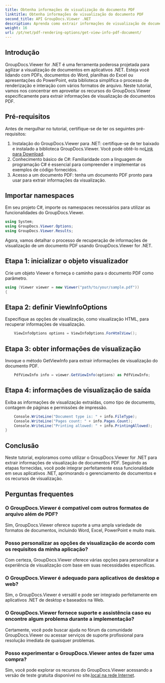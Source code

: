 ```yaml
---
title: Obtenha informações de visualização do documento PDF
linktitle: Obtenha informações de visualização do documento PDF
second_title: API GroupDocs.Viewer .NET
description: Aprenda como extrair informações de visualização de documentos PDF usando GroupDocs.Viewer for .NET neste tutorial abrangente.
weight: 16
url: /pt/net/pdf-rendering-options/get-view-info-pdf-document/
---
```

## Introdução
GroupDocs.Viewer for .NET é uma ferramenta poderosa projetada para agilizar a visualização de documentos em aplicativos .NET. Esteja você lidando com PDFs, documentos do Word, planilhas do Excel ou apresentações do PowerPoint, esta biblioteca simplifica o processo de renderização e interação com vários formatos de arquivo. Neste tutorial, vamos nos concentrar em aproveitar os recursos do GroupDocs.Viewer especificamente para extrair informações de visualização de documentos PDF.
## Pré-requisitos
Antes de mergulhar no tutorial, certifique-se de ter os seguintes pré-requisitos:
1.  Instalação do GroupDocs.Viewer para .NET: certifique-se de ter baixado e instalado a biblioteca GroupDocs.Viewer. Você pode obtê-lo no[Link para Download](https://releases.groupdocs.com/viewer/net/).   
2. Conhecimento básico de C#: Familiaridade com a linguagem de programação C# é essencial para compreender e implementar os exemplos de código fornecidos.
3. Acesso a um documento PDF: tenha um documento PDF pronto para usar para extrair informações da visualização.

## Importar namespaces
Em seu projeto C#, importe os namespaces necessários para utilizar as funcionalidades do GroupDocs.Viewer.

```csharp
using System;
using GroupDocs.Viewer.Options;
using GroupDocs.Viewer.Results;
```


Agora, vamos detalhar o processo de recuperação de informações de visualização de um documento PDF usando GroupDocs.Viewer for .NET.
## Etapa 1: inicializar o objeto visualizador
Crie um objeto Viewer e forneça o caminho para o documento PDF como parâmetro.
```csharp
using (Viewer viewer = new Viewer("path/to/your/sample.pdf"))
{
```
## Etapa 2: definir ViewInfoOptions
Especifique as opções de visualização, como visualização HTML, para recuperar informações de visualização.
```csharp
	ViewInfoOptions options = ViewInfoOptions.ForHtmlView();
```
## Etapa 3: obter informações de visualização
Invoque o método GetViewInfo para extrair informações de visualização do documento PDF.
```csharp
	PdfViewInfo info = viewer.GetViewInfo(options) as PdfViewInfo;
```
## Etapa 4: informações de visualização de saída
Exiba as informações de visualização extraídas, como tipo de documento, contagem de páginas e permissões de impressão.
```csharp
	Console.WriteLine("Document type is: " + info.FileType);
	Console.WriteLine("Pages count: " + info.Pages.Count);
	Console.WriteLine("Printing allowed: " + info.PrintingAllowed);
}
```

## Conclusão
Neste tutorial, exploramos como utilizar o GroupDocs.Viewer for .NET para extrair informações de visualização de documentos PDF. Seguindo as etapas fornecidas, você pode integrar perfeitamente essa funcionalidade em seus aplicativos .NET, aprimorando o gerenciamento de documentos e os recursos de visualização.
## Perguntas frequentes
### O GroupDocs.Viewer é compatível com outros formatos de arquivo além de PDF?
Sim, GroupDocs.Viewer oferece suporte a uma ampla variedade de formatos de documentos, incluindo Word, Excel, PowerPoint e muito mais.
### Posso personalizar as opções de visualização de acordo com os requisitos da minha aplicação?
Com certeza, GroupDocs.Viewer oferece várias opções para personalizar a experiência de visualização com base em suas necessidades específicas.
### O GroupDocs.Viewer é adequado para aplicativos de desktop e web?
Sim, o GroupDocs.Viewer é versátil e pode ser integrado perfeitamente em aplicativos .NET de desktop e baseados na Web.
### O GroupDocs.Viewer fornece suporte e assistência caso eu encontre algum problema durante a implementação?
Certamente, você pode buscar ajuda no fórum da comunidade GroupDocs.Viewer ou acessar serviços de suporte profissional para resolução imediata de quaisquer problemas.
### Posso experimentar o GroupDocs.Viewer antes de fazer uma compra?
 Sim, você pode explorar os recursos do GroupDocs.Viewer acessando a versão de teste gratuita disponível no site.[local na rede Internet](https://purchase.groupdocs.com/buy).